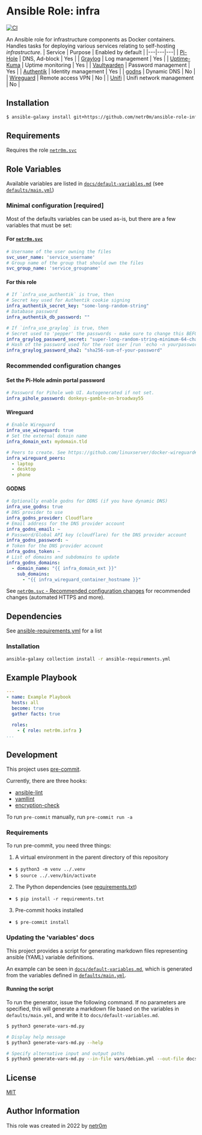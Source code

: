 # Ansible Role: infra

[![CI](https://github.com/netr0m/ansible-role-infra/actions/workflows/ci.yml/badge.svg)](https://github.com/netr0m/ansible-role-infra/actions/workflows/ci.yml)

An Ansible role for infrastructure components as Docker containers. Handles tasks for deploying various services relating to self-hosting *infrastructure*.
| Service | Purpose | Enabled by default |
|---|---|---|
| [Pi-Hole](https://github.com/pi-hole/docker-pi-hole) | DNS, Ad-block | Yes |
| [Graylog](https://github.com/Graylog2/graylog-docker) | Log management | Yes |
| [Uptime-Kuma](https://github.com/louislam/uptime-kuma) | Uptime monitoring | Yes |
| [Vaultwarden](https://github.com/dani-garcia/vaultwarden) | Password management | Yes |
| [Authentik](https://github.com/goauthentik/authentik) | Identity management | Yes |
| [godns](https://github.com/TimothyYe/godns) | Dynamic DNS | No |
| [Wireguard](https://github.com/linuxserver/docker-wireguard) | Remote access VPN | No |
| [Unifi](https://github.com/linuxserver/docker-unifi-controller) | Unifi network management | No |

## Installation

```sh
$ ansible-galaxy install git+https://github.com/netr0m/ansible-role-infra.git
```

## Requirements

Requires the role [`netr0m.svc`](https://github.com/netr0m/ansible-role-svc)

## Role Variables

Available variables are listed in [`docs/default-variables.md`](./docs/default-variables.md) (see [`defaults/main.yml`](./defaults/main.yml))

### Minimal configuration [required]

Most of the defaults variables can be used as-is, but there are a few variables that must be set:

#### For [`netr0m.svc`](https://github.com/netr0m/ansible-role-svc)
```yml
# Username of the user owning the files
svc_user_name: 'service_username'
# Group name of the group that should own the files
svc_group_name: 'service_groupname'
```

#### For this role
```yml
# If `infra_use_authentik` is true, then
# Secret key used for Authentik cookie signing
infra_authentik_secret_key: "some-long-random-string"
# Database password
infra_authentik_db_password: ""

# If `infra_use_graylog` is true, then
# Secret used to 'pepper' the passwords - make sure to change this BEFORE deploying.
infra_graylog_password_secret: "super-long-random-string-minimum-64-chars"
# Hash of the password used for the root user [run `echo -n yourpassword | shasum -a 256`]
infra_graylog_password_sha2: "sha256-sum-of-your-password"

```

### Recommended configuration changes

#### Set the Pi-Hole admin portal password
```yml
# Password for Pihole web UI. Autogenerated if not set.
infra_pihole_password: donkeys-gamble-on-broadway55
```

#### Wireguard
```yml
# Enable Wireguard
infra_use_wireguard: true
# Set the external domain name
infra_domain_ext: mydomain.tld

# Peers to create. See https://github.com/linuxserver/docker-wireguard#parameters
infra_wireguard_peers:
  - laptop
  - desktop
  - phone
```

#### GODNS
```yml
# Optionally enable godns for DDNS (if you have dynamic DNS)
infra_use_godns: true
# DNS provider to use
infra_godns_provider: Cloudflare
# Email address for the DNS provider account
infra_godns_email: ~
# Password/Global API key (cloudflare) for the DNS provider account
infra_godns_password: ~
# Token for the DNS provider account
infra_godns_token: ~
# List of domains and subdomains to update
infra_godns_domains:
  - domain_name: "{{ infra_domain_ext }}"
    sub_domains:
      - "{{ infra_wireguard_container_hostname }}"
```

See [`netr0m.svc` - Recommended configuration changes](https://github.com/netr0m/ansible-role-svc#recommended-configuration-changes) for recommended changes (automated HTTPS and more).

## Dependencies

See [ansible-requirements.yml](./ansible-requirements.yml) for a list

### Installation
```sh
ansible-galaxy collection install -r ansible-requirements.yml
```

## Example Playbook

```yml
---
- name: Example Playbook
  hosts: all
  become: true
  gather facts: true

  roles:
    - { role: netr0m.infra }
...

```

## Development
This project uses [pre-commit](https://pre-commit.com/).

Currently, there are three hooks:
- [ansible-lint](https://pypi.org/project/ansible-lint/)
- [yamllint](https://pypi.org/project/yamllint/)
- [encryption-check](./scripts/encryption-check.sh)

To run `pre-commit` manually, run `pre-commit run -a`

### Requirements
To run pre-commit, you need three things:
1. A virtual environment in the parent directory of this repository
  - `$ python3 -m venv ../.venv`
  - `$ source ../.venv/bin/activate`
2. The Python dependencies (see [requirements.txt](./requirements.txt))
  - `$ pip install -r requirements.txt`
3. Pre-commit hooks installed
  - `$ pre-commit install`

### Updating the 'variables' docs
This project provides a script for generating markdown files representing ansible (YAML) variable definitions.

An example can be seen in [`docs/default-variables.md`](./docs/default-variables.md), which is generated from the variables defined in [`defaults/main.yml`](./defaults/main.yml).

#### Running the script
To run the generator, issue the following command. If no parameters are specified, this will generate a markdown file based on the variables in `defaults/main.yml`, and write it to `docs/default-variables.md`.

```sh
$ python3 generate-vars-md.py

# Display help message
$ python3 generate-vars-md.py --help

# Specify alternative input and output paths
$ python3 generate-vars-md.py --in-file vars/debian.yml --out-file docs/debian-vars.md --title "Debian Variables"
```

## License

[MIT](./LICENSE)

## Author Information

This role was created in 2022 by [netr0m](https://github.com/netr0m)
